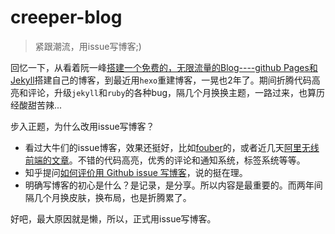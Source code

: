 # creeper-blog

> 紧跟潮流，用issue写博客;)

回忆一下，从看着阮一峰[搭建一个免费的，无限流量的Blog----github Pages和Jekyll](http://www.ruanyifeng.com/blog/2012/08/blogging_with_jekyll.html)搭建自己的博客，到最近用`hexo`重建博客，一晃也2年了。期间折腾代码高亮和评论，升级`jekyll`和`ruby`的各种bug，隔几个月换换主题，一路过来，也算历经酸甜苦辣...

步入正题，为什么改用issue写博客？

- 看过大牛们的issue博客，效果还挺好，比如[fouber](https://github.com/fouber/blog)的，或者近几天[阿里无线前端的文章](https://github.com/amfe/article/issues/1)。不错的代码高亮，优秀的评论和通知系统，标签系统等等。
- 知乎提问[如何评价用 Github issue 写博客](http://www.zhihu.com/question/32066000)，说的挺在理。
- 明确写博客的初心是什么？是记录，是分享。所以内容是最重要的。而两年间隔几个月换皮肤，换布局，也是折腾累了。

好吧，最大原因就是懒，所以，正式用issue写博客。
